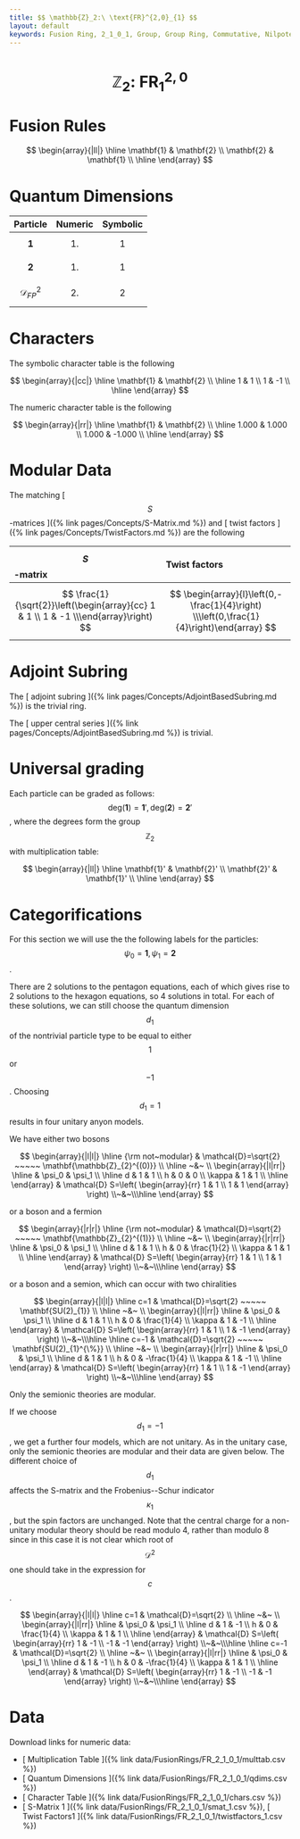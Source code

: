 ```yaml
---
title: $$ \mathbb{Z}_2:\ \text{FR}^{2,0}_{1} $$
layout: default
keywords: Fusion Ring, 2_1_0_1, Group, Group Ring, Commutative, Nilpotent
---
```

# $$ \mathbb{Z}_2:\ \text{FR}^{2,0}_{1} $$


# Fusion Rules

$$
\begin{array}{|ll|}
\hline
 \mathbf{1} & \mathbf{2} \\
 \mathbf{2} & \mathbf{1} \\
\hline
\end{array}
$$


# Quantum Dimensions

| Particle | Numeric | Symbolic |
| :------ | :------ | :------ |
| $$ \mathbf{1} $$ | $$ 1. $$ | $$ 1 $$ |
| $$ \mathbf{2} $$ | $$ 1. $$ | $$ 1 $$ |
| $$ \mathcal{D}_{FP}^2 $$ | $$ 2. $$ | $$ 2 $$ |

# Characters

The symbolic character table is the following

$$
\begin{array}{|cc|}
\hline
 \mathbf{1} & \mathbf{2} \\
\hline
 1 & 1 \\
 1 & -1 \\
\hline
\end{array}
$$

The numeric character table is the following

$$
\begin{array}{|rr|}
\hline
 \mathbf{1} & \mathbf{2} \\
\hline
 1.000 & 1.000 \\
 1.000 & -1.000 \\
\hline
\end{array}
$$

# Modular Data

The matching [ $$ S $$-matrices ]({% link pages/Concepts/S-Matrix.md %}) and [ twist factors ]({% link pages/Concepts/TwistFactors.md %}) are the following

| $$ S $$-matrix | Twist factors |
| :------ | :------ |
| $$ \frac{1}{\sqrt{2}}\left(\begin{array}{cc} 1 & 1 \\ 1 & -1 \\\end{array}\right) $$ | $$ \begin{array}{l}\left(0,-\frac{1}{4}\right) \\\left(0,\frac{1}{4}\right)\end{array} $$ |

# Adjoint Subring

The [ adjoint subring ]({% link pages/Concepts/AdjointBasedSubring.md %}) is the trivial ring.

The [ upper central series ]({% link pages/Concepts/AdjointBasedSubring.md %}) is trivial.

# Universal grading

Each particle can be graded as follows: $$ \text{deg}(\mathbf{1}) = \mathbf{1}', \text{deg}(\mathbf{2}) = \mathbf{2}' $$, where the degrees form the group $$ \mathbb{Z}_2 $$ with multiplication table:

$$
\begin{array}{|ll|}
\hline
 \mathbf{1}' & \mathbf{2}' \\
 \mathbf{2}' & \mathbf{1}' \\
\hline
\end{array}
$$

# Categorifications
For this section we will use the the following labels for the particles: $$\psi_0 = \mathbf{1}, \psi_1 = \mathbf{2}$$.

There are 2 solutions to the pentagon equations, each of which gives rise to 2 solutions to the hexagon equations, so 4 solutions in total. For each of these solutions, we can still choose the quantum dimension $$d_1$$ of the nontrivial particle type to be equal to either $$1$$ or $$-1$$. Choosing $$d_1=1$$ results in four unitary anyon models.

We have either two bosons

$$
\begin{array}{|l|l|}
\hline
{\rm not~modular}
&
\mathcal{D}=\sqrt{2} ~~~~~ \mathbf{\mathbb{Z}_{2}^{(0)}}
\\ \hline ~&~ \\ 
\begin{array}{|l|rr|}
\hline
  & \psi_0 & \psi_1 \\ \hline
 d & 1 & 1 \\
 h & 0 & 0 \\
 \kappa  & 1 & 1
\\ \hline
\end{array}
&
\mathcal{D} S=\left(
      \begin{array}{rr}
       1 & 1 \\
       1 & 1
      \end{array}
      \right)
\\~&~\\\hline 
\end{array} 
$$

or a boson and a fermion

$$
\begin{array}{|r|r|}
\hline
{\rm not~modular}
&
\mathcal{D}=\sqrt{2} ~~~~~ \mathbf{\mathbb{Z}_{2}^{(1)}}
\\ \hline ~&~ \\ 
\begin{array}{|r|rr|}
\hline
  & \psi_0 & \psi_1 \\ \hline
 d & 1 & 1 \\
 h & 0 & \frac{1}{2} \\
 \kappa  & 1 & 1
\\ \hline
\end{array}
&
\mathcal{D} S=\left(
      \begin{array}{rr}
       1 & 1 \\
       1 & 1
      \end{array}
      \right)
\\~&~\\\hline 
\end{array} 
$$

or a boson and a semion, which can occur with two chiralities

$$
\begin{array}{|l|l|}
\hline
c=1
&
\mathcal{D}=\sqrt{2} ~~~~~ \mathbf{SU(2)_{1}}
\\ \hline ~&~ \\ 
\begin{array}{|l|rr|}
\hline
  & \psi_0 & \psi_1 \\ \hline
 d & 1 & 1 \\
 h & 0 & \frac{1}{4} \\
 \kappa  & 1 & -1
\\ \hline
\end{array}
&
\mathcal{D} S=\left(
      \begin{array}{rr}
       1 & 1 \\
       1 & -1
      \end{array}
      \right)
\\~&~\\\hline 
\hline
c=-1
&
\mathcal{D}=\sqrt{2} ~~~~~ \mathbf{SU(2)_{1}^{\%}}
\\ \hline ~&~ \\ 
\begin{array}{|r|rr|}
\hline
  & \psi_0 & \psi_1 \\ \hline
 d & 1 & 1 \\
 h & 0 & -\frac{1}{4} \\
 \kappa  & 1 & -1
\\ \hline
\end{array}
&
\mathcal{D} S=\left(
      \begin{array}{rr}
       1 & 1 \\
       1 & -1
      \end{array}
      \right)
\\~&~\\\hline 
\end{array} 
$$

Only the semionic theories are modular.

If we choose $$d_1=-1$$, we get a further four models, which are not unitary. As in the unitary case, only the semionic theories are modular and their data
are given below. The different choice of $$ d_1 $$ affects the S-matrix and the Frobenius--Schur indicator $$\kappa_1$$, but the
spin factors are unchanged. Note that the central charge for a non-unitary modular theory should be read modulo 4, rather
than modulo 8 since in this case it is not clear which root of $$\mathcal{D}^2$$ one should take in the expression for $$c$$.

$$
\begin{array}{|l|l|}
\hline
c=1
&
\mathcal{D}=\sqrt{2}
\\ \hline ~&~ \\ 
\begin{array}{|l|rr|}
\hline
  & \psi_0 & \psi_1 \\ \hline
 d & 1 & -1 \\
 h & 0 & \frac{1}{4} \\
 \kappa  & 1 & 1
\\ \hline
\end{array}
&
\mathcal{D} S=\left(
      \begin{array}{rr}
       1 & -1 \\
       -1 & -1
      \end{array}
      \right)
\\~&~\\\hline 
\hline
c=-1
&
\mathcal{D}=\sqrt{2}
\\ \hline ~&~ \\ 
\begin{array}{|l|rr|}
\hline
  & \psi_0 & \psi_1 \\ \hline
 d & 1 & -1 \\
 h & 0 & -\frac{1}{4} \\
 \kappa  & 1 & 1
\\ \hline
\end{array}
&
\mathcal{D} S=\left(
      \begin{array}{rr}
       1 & -1 \\
       -1 & -1
      \end{array}
      \right)
\\~&~\\\hline 
\end{array} 
$$


# Data

Download links for numeric data:

* [ Multiplication Table ]({% link data/FusionRings/FR_2_1_0_1/multtab.csv %})
* [ Quantum Dimensions ]({% link data/FusionRings/FR_2_1_0_1/qdims.csv %})
* [ Character Table ]({% link data/FusionRings/FR_2_1_0_1/chars.csv %})
* [ S-Matrix 1 ]({% link data/FusionRings/FR_2_1_0_1/smat_1.csv %}), [ Twist Factors1 ]({% link data/FusionRings/FR_2_1_0_1/twistfactors_1.csv %})
